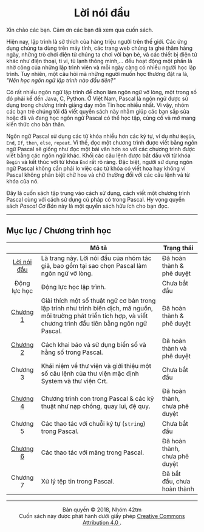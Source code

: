 <h1 align="center">Lời nói đầu</h1>

Xin chào các bạn. Cảm ơn các bạn đã xem qua cuốn sách.

Hiện nay, lập trình là sở thích của hàng triệu người trên thế giới. Các ứng dụng
chúng ta dùng trên máy tính, các trang web chúng ta ghé thăm hàng ngày, những
trò chơi điện tử chúng ta chơi với bạn bè, và các thiết bị điện tử khác như điện
thoại, ti vi, tủ lạnh thông minh,... đều hoạt động một phần là nhờ công của
những lập trình viên và mỗi ngày càng có nhiều người học lập trình. Tuy nhiên,
một câu hỏi mà những người muốn học thường đặt ra là,
_"Nên học ngôn ngữ lập trình nào đầu tiên?"_

Có rất nhiều ngôn ngữ lập trình để chọn làm ngôn ngữ vỡ lòng, một trong số đó
phải kể đến Java, C, Python. Ở Việt Nam, Pascal là ngôn ngữ được sử dụng trong
chương trình giảng dạy môn Tin học nhiều nhất. Vì vậy, nhóm các bạn trẻ chúng
tôi đã viết quyển sách này nhằm giúp các bạn sắp sửa hoặc đã và đang học ngôn
ngữ Pascal có thể học tập, củng cố và mở mang kiến thức cho bản thân.

Ngôn ngữ Pascal sử dụng các từ khóa nhiều hơn các ký tự, ví dụ như `Begin`,
`End`, `If`, `then`, `else`, `repeat`. Vì thế, đọc một chương trình được viết
bằng ngôn ngữ Pascal sẽ giống như đọc một bài văn hơn so với các chương trình
được viết bằng các ngôn ngữ khác. Khối các câu lệnh được bắt đầu với từ khóa
`Begin` và kết thúc với từ khóa `End` rất rõ ràng. Đặc biệt, người sử dụng ngôn
ngữ Pascal không cần phải lo việc các từ khóa có viết hoa hay không vì Pascal
không phân biệt chữ hoa và chữ thường đối với các câu lệnh và từ khóa của nó.

Đây là cuốn sách tập trung vào cách sử dụng, cách viết một chương trình Pascal
cùng với cách sử dụng cú pháp có trong Pascal. Hy vọng quyển sách
_Pascal Cơ Bản_ này là một quyển sách hữu ích cho bạn đọc.

- - -
Mục lục / Chương trình học
--------------------------

||Mô tả|Trạng thái|
|:---:|---|---|
|[Lời nói đầu](#)|Là trang này. Lời nói đầu của nhóm tác giả, bao gồm tại sao chọn Pascal làm ngôn ngữ vỡ lòng.|Đã hoàn thành & phê duyệt|
|Động lực học|Động lực học lập trình.|Chưa bắt đầu|
|[Chương 1](chapter01.md)|Giải thích một số thuật ngữ cơ bản trong lập trình như trình biên dịch, mã nguồn, môi trường phát triển tích hợp, và viết chương trình đầu tiên bằng ngôn ngữ Pascal.|Đã hoàn thành & phê duyệt|
|[Chương 2](chapter02.md)|Cách khai báo và sử dụng biến số và hằng số trong Pascal.|Đã hoàn thành và phê duyệt|
|Chương 3|Khái niệm về thư viện và giới thiệu một số câu lệnh của thư viện mặc định System và thư viện Crt.|Chưa bắt đầu|
|[Chương 4](chapter04.md)|Chương trình con trong Pascal & các kỹ thuật như nạp chồng, quay lui, đệ quy.|Đã hoàn thành, chưa phê duyệt|
|Chương 5|Các thao tác với chuỗi ký tự (`string`) trong Pascal.|Chưa bắt đầu|
|[Chương 6](chapter06.md)|Các thao tác với mảng trong Pascal.|Đã hoàn thành, chưa phê duyệt|
|Chương 7|Xử lý tệp tin trong Pascal.|Đã bắt đầu, chưa hoàn thành|


- - -

<p align="center">
    <span>Bản quyền © 2018, Nhóm 42tm</span><br/>
    <span>
        Cuốn sách này được phát hành dưới giấy phép
        <a href="http://creativecommons.org/licenses/by/4.0/">
            Creative Commons Attribution 4.0
        </a>.
    </span>
</p>
